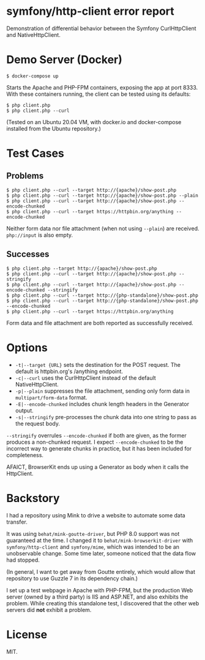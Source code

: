 # symfony/http-client error report

Demonstration of differential behavior between the Symfony CurlHttpClient and NativeHttpClient.

# Demo Server (Docker)

    $ docker-compose up

Starts the Apache and PHP-FPM containers, exposing the app at port 8333.
With these containers running, the client can be tested using its defaults:

    $ php client.php
    $ php client.php --curl

(Tested on an Ubuntu 20.04 VM, with docker.io and docker-compose installed
from the Ubuntu repository.)

# Test Cases

## Problems

    $ php client.php --curl --target http://{apache}/show-post.php
    $ php client.php --curl --target http://{apache}/show-post.php --plain
    $ php client.php --curl --target http://{apache}/show-post.php --encode-chunked
    $ php client.php --curl --target https://httpbin.org/anything --encode-chunked

Neither form data nor file attachment (when not using `--plain`) are received.  `php://input` is also empty.

## Successes

    $ php client.php --target http://{apache}/show-post.php
    $ php client.php --curl --target http://{apache}/show-post.php --stringify
    $ php client.php --curl --target http://{apache}/show-post.php --encode-chunked --stringify
    $ php client.php --curl --target http://{php-standalone}/show-post.php
    $ php client.php --curl --target http://{php-standalone}/show-post.php --encode-chunked
    $ php client.php --curl --target https://httpbin.org/anything

Form data and file attachment are both reported as successfully received.

# Options

- `-t|--target {URL}` sets the destination for the POST request.
  The default is httpbin.org's /anything endpoint.
- `-c|--curl` uses the CurlHttpClient instead of the default NativeHttpClient.
- `-p|--plain` suppresses the file attachment, sending only form data in `multipart/form-data` format.
- `-E|--encode-chunked` includes chunk length headers in the Generator output.
- `-s|--stringify` pre-processes the chunk data into one string to pass as the request body.

`--stringify` overrules `--encode-chunked` if both are given, as the former
produces a non-chunked request.
I expect `--encode-chunked` to be the incorrect way to generate chunks in practice,
but it has been included for completeness.

AFAICT, BrowserKit ends up using a Generator as body when it calls the HttpClient.

# Backstory

I had a repository using Mink to drive a website to automate some data transfer.

It was using `behat/mink-goutte-driver`, but PHP 8.0 support was not guaranteed at the time.
I changed it to `behat/mink-browserkit-driver` with `symfony/http-client` and `symfony/mime`,
which was intended to be an unobservable change.
Some time later, someone noticed that the data flow had stopped.

(In general, I want to get away from Goutte entirely, which would allow that repository to use
Guzzle 7 in its dependency chain.)

I set up a test webpage in Apache with PHP-FPM, but the production Web server (owned by a third party) is IIS and ASP.NET,
and also exhibits the problem.
While creating this standalone test, I discovered that the other web servers did **not** exhibit a problem.

# License

MIT.
